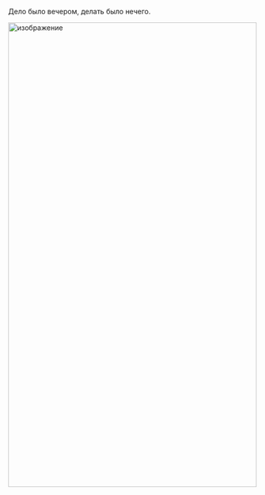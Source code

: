 Дело было вечером, делать было нечего. 

<img width="502" height="940" alt="изображение" src="https://github.com/user-attachments/assets/d545538f-a34c-4a11-b026-da7408f6f4a4" />
